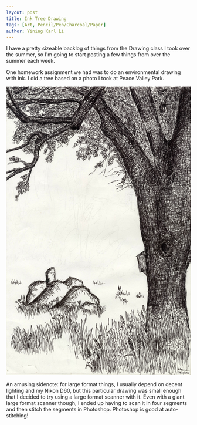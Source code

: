 ```yaml
---
layout: post
title: Ink Tree Drawing
tags: [Art, Pencil/Pen/Charcoal/Paper]
author: Yining Karl Li
---
```


I have a pretty sizeable backlog of things from the Drawing class I took over the summer, so I'm going to start posting a few things from over the summer each week.

One homework assignment we had was to do an environmental drawing with ink. I did a tree based on a photo I took at Peace Valley Park.

[![](/content/images/2010/Nov/inkdrawing.jpg)](/content/images/2010/Nov/inkdrawing.jpg)

An amusing sidenote: for large format things, I usually depend on decent lighting and my Nikon D60, but this particular drawing was small enough that I decided to try using a large format scanner with it. Even with a giant large format scanner though, I ended up having to scan it in four segments and then stitch the segments in Photoshop. Photoshop is good at auto-stitching!
